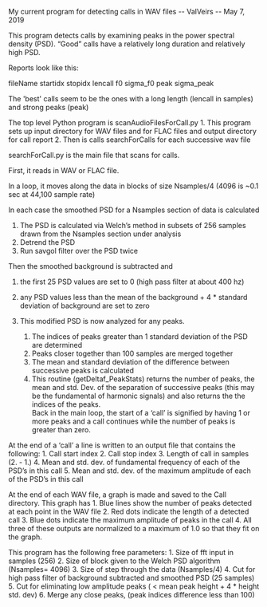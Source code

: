 My current program for detecting calls in WAV  files   --  ValVeirs --            May 7, 2019

This program detects calls by examining peaks in the power spectral density (PSD).  “Good” calls have a relatively long duration and relatively high PSD.

Reports look like this:

fileName	startidx	stopidx	lencall	f0	sigma_f0	peak	sigma_peak



The 'best' calls seem to be the ones with a long length (lencall in samples) and strong peaks (peak)


The top level Python program is scanAudioFilesForCall.py
    1. This program sets up input directory for WAV files and for FLAC files and output directory for call report
    2. Then is calls searchForCalls for each successive wav file

searchForCall.py is the main file that scans for calls.

First, it reads in WAV or FLAC file.

In a loop, it moves along the data in blocks of size Nsamples/4 (4096 is ~0.1 sec at 44,100 sample rate)

In each case the smoothed PSD for a Nsamples section of data is calculated
1.  The PSD is calculated via Welch’s method in subsets of 256 samples drawn from the Nsamples section under analysis
2.  Detrend the PSD
3.  Run savgol filter over the PSD twice


Then the smoothed background is subtracted and 
1.  the first 25 PSD values are set to 0 (high pass filter at about 400 hz)
2.  any PSD values less than the mean of the background + 4 * standard deviation of background are set to zero
3.  This modified PSD is now analyzed for any peaks.

    1. The indices of peaks greater than 1 standard deviation of the PSD are determined
    2. Peaks closer together than 100 samples are merged together
    3. The mean and standard deviation of the difference between successive peaks is calculated
    4. This routine (getDeltaf_PeakStats) returns the number of peaks, the mean and std. Dev. of the separation of successive peaks (this may be the fundamental of harmonic signals) and also returns the the indices of the peaks.       
Back in the main loop, the start of a ‘call’ is signified by having 1 or more peaks and a call continues while the number of peaks is greater than zero.

At the end of a ‘call’ a line is written to an output file that contains the following:
    1. Call start index
    2. Call stop index
    3. Length of call in samples (2. - 1.)
    4. Mean and std. dev. of fundamental frequency of each of the PSD’s in this call
    5. Mean and std. dev. of the maximum amplitude of each of the PSD’s in this call

At the end of each WAV file, a graph is made and saved to the Call directory.  This graph has
    1. Blue lines show the number of peaks detected at each point in the WAV file
    2. Red dots indicate the length of a detected call
    3. Blue dots indicate the maximum amplitude of peaks in the call
    4. All three of these outputs are normalized to a maximum of 1.0 so that they fit on the graph.

This program has the following free parameters:
    1. Size of fft input in samples (256)
    2. Size of block given to the Welch PSD algorithm (Nsamples= 4096)
    3. Size of step through the data (Nsamples/4)
    4. Cut for high pass filter of background subtracted and smoothed PSD (25 samples)
    5. Cut for eliminating low amplitude peaks ( < mean peak height + 4 * height std. dev)
    6. Merge any close peaks, (peak indices difference  less than 100)







